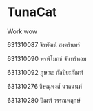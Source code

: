 # TunaCat
Work wow

631310087 จิรพัฒน์ สงครินทร์

631310090 พรพิโมกข์ จันทร์หอม

631310092 ภูษณะ กัลปิยะภัณฑ์

631310276 ชิษณุพงศ์ นาคนนท์

631310280 ปัณฑ์ วรรณพฤกษ์
